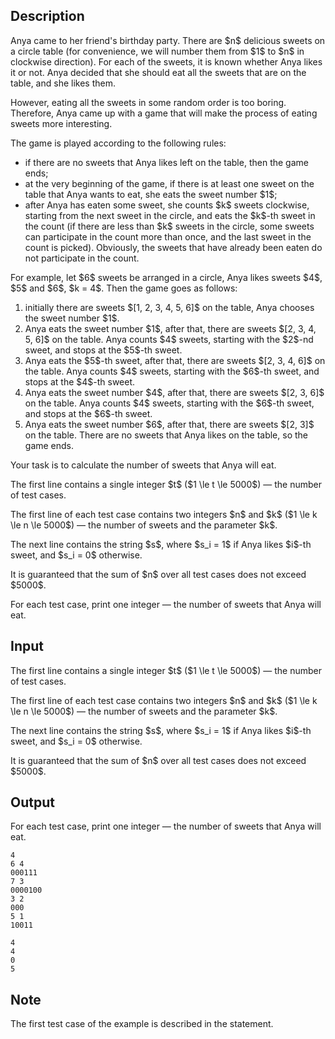 ## Description

<div><p>Anya came to her friend's birthday party. There are $n$ delicious sweets on a circle table (for convenience, we will number them from $1$ to $n$ in clockwise direction). For each of the sweets, it is known whether Anya likes it or not. Anya decided that she should eat all the sweets that are on the table, and she likes them.</p><p>However, eating all the sweets in some random order is too boring. Therefore, Anya came up with a game that will make the process of eating sweets more interesting.</p><p>The game is played according to the following rules:</p><ul> <li> if there are no sweets that Anya likes left on the table, then the game ends; </li><li> at the very beginning of the game, if there is at least one sweet on the table that Anya wants to eat, she eats the sweet number $1$; </li><li> after Anya has eaten some sweet, she counts $k$ sweets clockwise, starting from the next sweet in the circle, and eats the $k$-th sweet in the count (if there are less than $k$ sweets in the circle, some sweets can participate in the count more than once, and the last sweet in the count is picked). Obviously, the sweets that have already been eaten do not participate in the count. </li></ul><p>For example, let $6$ sweets be arranged in a circle, Anya likes sweets $4$, $5$ and $6$, $k = 4$. Then the game goes as follows:</p><ol> <li> initially there are sweets $[1, 2, 3, 4, 5, 6]$ on the table, Anya chooses the sweet number $1$. </li><li> Anya eats the sweet number $1$, after that, there are sweets $[2, 3, 4, 5, 6]$ on the table. Anya counts $4$ sweets, starting with the $2$-nd sweet, and stops at the $5$-th sweet. </li><li> Anya eats the $5$-th sweet, after that, there are sweets $[2, 3, 4, 6]$ on the table. Anya counts $4$ sweets, starting with the $6$-th sweet, and stops at the $4$-th sweet. </li><li> Anya eats the sweet number $4$, after that, there are sweets $[2, 3, 6]$ on the table. Anya counts $4$ sweets, starting with the $6$-th sweet, and stops at the $6$-th sweet. </li><li> Anya eats the sweet number $6$, after that, there are sweets $[2, 3]$ on the table. There are no sweets that Anya likes on the table, so the game ends. </li></ol><p>Your task is to calculate the number of sweets that Anya will eat.</p></div><div class="input-specification"><p>The first line contains a single integer $t$ ($1 \le t \le 5000$)&nbsp;— the number of test cases.</p><p>The first line of each test case contains two integers $n$ and $k$ ($1 \le k \le n \le 5000$)&nbsp;— the number of sweets and the parameter $k$.</p><p>The next line contains the string $s$, where $s_i = 1$ if Anya likes $i$-th sweet, and $s_i = 0$ otherwise.</p><p>It is guaranteed that the sum of $n$ over all test cases does not exceed $5000$.</p></div><div class="output-specification"><p>For each test case, print one integer&nbsp;— the number of sweets that Anya will eat.</p></div>

## Input

<p>The first line contains a single integer $t$ ($1 \le t \le 5000$)&nbsp;— the number of test cases.</p><p>The first line of each test case contains two integers $n$ and $k$ ($1 \le k \le n \le 5000$)&nbsp;— the number of sweets and the parameter $k$.</p><p>The next line contains the string $s$, where $s_i = 1$ if Anya likes $i$-th sweet, and $s_i = 0$ otherwise.</p><p>It is guaranteed that the sum of $n$ over all test cases does not exceed $5000$.</p>

## Output

<p>For each test case, print one integer&nbsp;— the number of sweets that Anya will eat.</p>





```input1
4
6 4
000111
7 3
0000100
3 2
000
5 1
10011
```




```output1
4
4
0
5
```



## Note

<p>The first test case of the example is described in the statement.</p>
